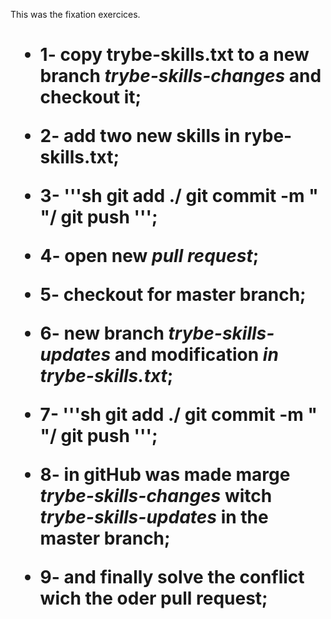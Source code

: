  This was the fixation exercices. <h1>

 * 1- copy trybe-skills.txt to a new branch ***trybe-skills-changes*** and checkout it;

 * 2- add two new skills in rybe-skills.txt;

 * 3- '''sh git add ./ git commit -m " "/ git push ''';

 * 4- open new ***pull request***;

 * 5- checkout for master branch; 

 * 6- new branch ***trybe-skills-updates*** and modification ***in trybe-skills.txt***;

 * 7- '''sh git add ./ git commit -m " "/ git push ''';

 * 8- in **gitHub** was made marge ***trybe-skills-changes*** witch ***trybe-skills-updates*** in the master branch;

 * 9- and finally solve the conflict wich the oder pull request;

